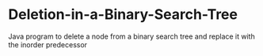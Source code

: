 # Deletion-in-a-Binary-Search-Tree
Java program to delete a node from a binary search tree and replace it with the inorder predecessor
